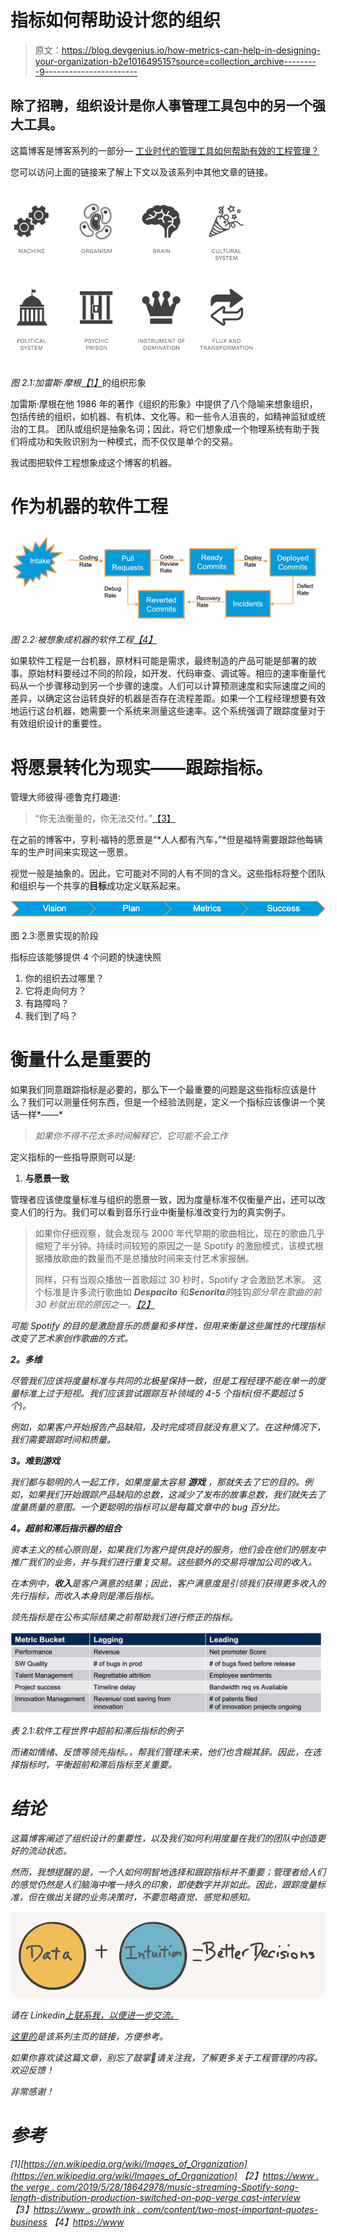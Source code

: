 # 指标如何帮助设计您的组织

> 原文：<https://blog.devgenius.io/how-metrics-can-help-in-designing-your-organization-b2e101649515?source=collection_archive---------9----------------------->

## 除了招聘，组织设计是你人事管理工具包中的另一个强大工具。

这篇博客是博客系列的一部分— [工业时代的管理工具如何帮助有效的工程管理？](https://medium.com/@meet.aman.gupta/how-can-industrial-era-management-tools-help-in-effective-engineering-management-862104a33d80)

您可以访问上面的链接来了解上下文以及该系列中其他文章的链接。

![](img/d7bc2e44afde1c6a039b4fa02e7e6bfd.png)

*图 2.1:加雷斯·摩根*[*【1】*](https://en.wikipedia.org/wiki/Images_of_Organization)的组织形象

加雷斯·摩根在他 1986 年的著作《组织的形象》中提供了八个隐喻来想象组织，包括传统的组织，如机器、有机体、文化等。和一些令人沮丧的，如精神监狱或统治的工具。
团队或组织是抽象名词；因此，将它们想象成一个物理系统有助于我们将成功和失败识别为一种模式，而不仅仅是单个的交易。

我试图把软件工程想象成这个博客的机器。

# 作为机器的软件工程

![](img/ea4b89981d3be1e1e78ab878d22d169f.png)

*图 2.2:被想象成机器的软件工程*[*【4】*](https://www.amazon.in/Elegant-Puzzle-Systems-Engineering-Management/dp/1732265186)

如果软件工程是一台机器，原材料可能是需求，最终制造的产品可能是部署的故事。原始材料要经过不同的阶段，如开发、代码审查、调试等。相应的速率衡量代码从一个步骤移动到另一个步骤的速度。人们可以计算预测速度和实际速度之间的差异，以确定这台运转良好的机器是否存在流程差距。如果一个工程经理想要有效地运行这台机器，她需要一个系统来测量这些速率。这个系统强调了跟踪度量对于有效组织设计的重要性。

# 将愿景转化为现实——跟踪指标。

管理大师彼得·德鲁克打趣道:

> “你无法衡量的，你无法交付。”[【3】](https://www.growthink.com/content/two-most-important-quotes-business)

在之前的博客中，亨利·福特的愿景是“*人人都有汽车，”*但是福特需要跟踪他每辆车的生产时间来实现这一愿景。

视觉一般是抽象的。因此，它可能对不同的人有不同的含义。这些指标将整个团队和组织与一个共享的**目标**成功定义联系起来。

![](img/2f37f7e81071adb0219226234f671b3c.png)

图 2.3:愿景实现的阶段

指标应该能够提供 4 个问题的快速快照

1.  你的组织去过哪里？
2.  它将走向何方？
3.  有路障吗？
4.  我们到了吗？

# 衡量什么是重要的

如果我们同意跟踪指标是必要的，那么下一个最重要的问题是这些指标应该是什么？我们可以测量任何东西，但是一个经验法则是，定义一个指标应该像讲一个笑话一样*——*

> *如果你不得不花太多时间解释它，它可能不会工作*

定义指标的一些指导原则可以是:

1.  **与愿景一致**

管理者应该使度量标准与组织的愿景一致，因为度量标准不仅衡量产出，还可以改变人们的行为。我们可以看到音乐行业中衡量标准改变行为的真实例子。

> 如果你仔细观察，就会发现与 2000 年代早期的歌曲相比，现在的歌曲几乎缩短了半分钟。持续时间较短的原因之一是 Spotify 的激励模式，该模式根据播放歌曲的数量而不是总播放时间来支付艺术家报酬。
> 
> 同样，只有当观众播放一首歌超过 30 秒时，Spotify 才会激励艺术家。
> 这个标准是许多流行歌曲如 ***Despacito*** 和***Senorita****的*挂钩*部分早在歌曲的前 30 秒就出现的原因之一。[【2】](https://www.theverge.com/2019/5/28/18642978/music-streaming-spotify-song-length-distribution-production-switched-on-pop-vergecast-interview)*

*可能 Spotify 的目的是激励音乐的质量和多样性，但用来衡量这些属性的代理指标改变了艺术家创作歌曲的方式。*

***2。多维***

*尽管我们应该将度量标准与共同的北极星保持一致，但是工程经理不能在单一的度量标准上过于短视。我们应该尝试跟踪互补领域的 4-5 个指标(但不要超过 5 个)。*

*例如，如果客户开始报告产品缺陷，及时完成项目就没有意义了。在这种情况下，我们需要跟踪时间和质量。*

***3。难到游戏***

*我们都与聪明的人一起工作，如果度量太容易 ***游戏*** ，那就失去了它的目的。例如，如果我们开始跟踪产品缺陷的总数，这减少了发布的故事总数，我们就失去了度量质量的意图。一个更聪明的指标可以是每篇文章中的 bug 百分比。*

***4。超前和滞后指示器的组合***

*资本主义的核心原则是，如果我们为客户提供良好的服务，他们会在他们的朋友中推广我们的业务，并与我们进行重复交易。这些额外的交易将增加公司的收入。*

*在本例中，**收入**是客户满意的结果；因此，客户满意度是引领我们获得更多收入的先行指标，而收入本身则是滞后指标。*

*领先指标是在公布实际结果之前帮助我们进行修正的指标。*

*![](img/79a7f3ca02e28420c603abde2504cc12.png)*

*表 2.1:软件工程世界中超前和滞后指标的例子*

*而诸如情绪、反馈等领先指标。，帮我们管理未来，他们也含糊其辞。因此，在选择指标时，平衡超前和滞后指标至关重要。*

# *结论*

*这篇博客阐述了组织设计的重要性，以及我们如何利用度量在我们的团队中创造更好的流动状态。*

*然而，我想提醒的是，一个人如何明智地选择和跟踪指标并不重要；管理者给人们的感觉仍然是人们脑海中唯一持久的印象，即使数字并非如此。因此，跟踪度量标准，但在做出关键的业务决策时，不要忽略直觉、感觉和感知。*

*![](img/5ca92939bf923f2ab0b0864754d3b397.png)*

*请在 Linkedin[上联系我，以便进一步交流。](https://www.linkedin.com/in/meetguptaaman/)*

*[这里的](https://medium.com/@meet.aman.gupta/how-can-industrial-era-management-tools-help-in-effective-engineering-management-862104a33d80)是该系列主页的链接，方便参考。*

*如果你喜欢读这篇文章，别忘了鼓掌👏请关注我，了解更多关于工程管理的内容。欢迎反馈！*

*非常感谢！*

# *参考*

*[1][https://en.wikipedia.org/wiki/Images_of_Organization](https://en.wikipedia.org/wiki/Images_of_Organization)
【2】[https://www . the verge . com/2019/5/28/18642978/music-streaming-Spotify-song-length-distribution-production-switched-on-pop-verge cast-interview](https://www.theverge.com/2019/5/28/18642978/music-streaming-spotify-song-length-distribution-production-switched-on-pop-vergecast-interview)
【3】[https://www . growth ink . com/content/two-most-important-quotes-business](https://www.growthink.com/content/two-most-important-quotes-business)
【4】[https://www](https://www.amazon.in/Elegant-Puzzle-Systems-Engineering-Management/dp/1732265186)*